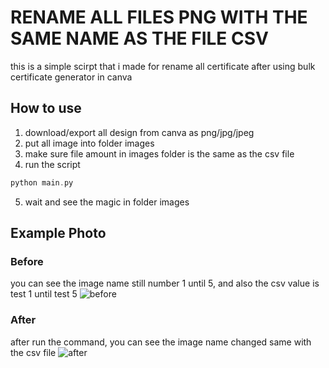 # RENAME ALL FILES PNG WITH THE SAME NAME AS THE FILE CSV

this is a simple scirpt that i made for rename all certificate after using bulk certificate generator in canva

## How to use

1. download/export all design from canva as png/jpg/jpeg
2. put all image into folder images
3. make sure file amount in images folder is the same as the csv file
4. run the script

```php
python main.py
```

5. wait and see the magic in folder images


## Example Photo
### Before
you can see the image name still number 1 until 5, and also the csv value is test 1 until test 5
![before](https://github.com/user-attachments/assets/1137b30f-d2c8-4a1a-848e-38ecdf714559)

### After
after run the command, you can see the image name changed same with the csv file
![after](https://github.com/user-attachments/assets/774ae5ca-9192-4de2-8096-d0303db3ba9f)
